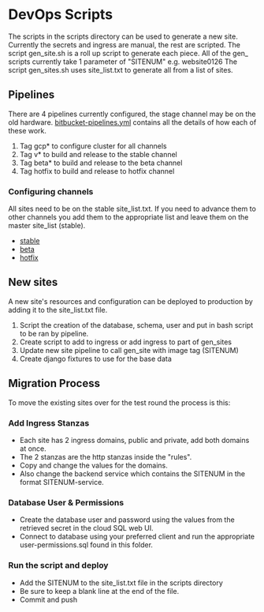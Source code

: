 # DevOps Scripts
The scripts in the scripts directory can be used to generate a new site.  Currently the secrets and ingress are manual, the rest are scripted.
The script gen_site.sh is a roll up script to generate each piece.  All of the gen_ scripts currently take 1 parameter of "SITENUM" e.g. website0126
The script gen_sites.sh uses site_list.txt to generate all from a list of sites.

## Pipelines
There are 4 pipelines currently configured, the stage channel may be on the old hardware. [bitbucket-pipelines.yml](https://bitbucket.org/pinogycorp/pinogy-new-base/src/master/bitbucket-pipelines.yml) contains all the details of how each of these work.
1. Tag gcp* to configure cluster for all channels
1. Tag v* to build and release to the stable channel
1. Tag beta* to build and release to the beta channel
1. Tag hotfix to build and release to hotfix channel
### Configuring channels
All sites need to be on the stable site_list.txt. If you need to advance them to other channels you add them to the appropriate list and leave them on the master site_list (stable).
* [stable](https://bitbucket.org/pinogycorp/pinogy-new-base/src/master/devops/gcp/scripts/site_list.txt)
* [beta](https://bitbucket.org/pinogycorp/pinogy-new-base/src/master/devops/gcp/scripts/site_list_beta.txt)
* [hotfix](https://bitbucket.org/pinogycorp/pinogy-new-base/src/master/devops/gcp/scripts/site_list_hotfix.txt)

## New sites
A new site's resources and configuration can be deployed to production by adding it to the site_list.txt file.
1. Script the creation of the database, schema, user and put in bash script to be ran by pipeline.
1. Create script to add to ingress or add ingress to part of gen_sites
1. Update new site pipeline to call gen_site with image tag (SITENUM)
1. Create django fixtures to use for the base data

## Migration Process
To move the existing sites over for the test round the process is this:

### Add Ingress Stanzas
* Each site has 2 ingress domains, public and private, add both domains at once.
* The 2 stanzas are the http stanzas inside the "rules".
* Copy and change the values for the domains.
* Also change the backend service which contains the SITENUM in the format SITENUM-service.

### Database User & Permissions
* Create the database user and password using the values from the retrieved secret in the cloud SQL web UI.
* Connect to database using your preferred client and run the appropriate user-permissions.sql found in this folder.

### Run the script and deploy
* Add the SITENUM to the site_list.txt file in the scripts directory 
* Be sure to keep a blank line at the end of the file.
* Commit and push


